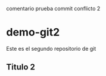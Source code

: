 comentario prueba commit conflicto 2
# demo-git2
Este es el segundo repositorio de git

## Titulo 2
